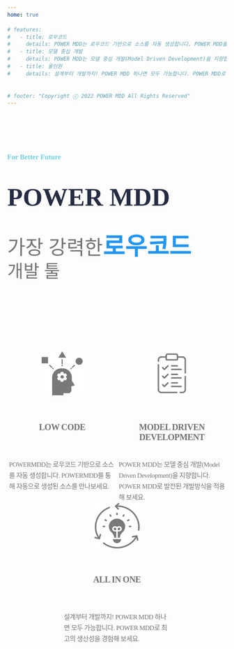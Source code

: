 ```yaml
---
home: true

# features:
#   - title: 로우코드
#     details: POWER MDD는 로우코드 기반으로 소스를 자동 생성합니다. POWER MDD를 통해 자동으로 생성된 소스를 만나보세요.
#   - title: 모델 중심 개발
#     details: POWER MDD는 모델 중심 개발(Model Driven Development)을 지향합니다. POWER MDD로 발전된 개발방식을 적용해 보세요.
#   - title: 올인원
#     details: 설계부터 개발까지! POWER MDD 하나면 모두 가능합니다. POWER MDD로 최고의 생산성을 경험해 보세요.
  

# footer: "Copyright ⓒ 2022 POWER MDD All Rights Reserved"
---
```


<div style='height:900px;'>
	<div style='height:515px;position:relative;display:flex;'>
		<div class="main-content">
			<span class="h5-header-tag">
				For Better Future
			</span>
			<span class="power-mdd-header">
				POWER MDD
			</span>
			<span class="h4-sub-headline-sec-">
				가장 강력한
				<span class="text-style-1"></span>
				<span class="text-style-2">로우코드</span>
				<span class="text-style-3"></span>
				<span class="text-style-4">개발 툴</span>
			</span>
		</div>
		<div class="main-image-content">
			<img src="../docs/.vuepress/public/main1.png" class="main-image-1"/>
		</div>
	</div>
	<div class="sub-container">
		<div>
			<img src="../docs/.vuepress/public/main2.png" class="main-image-2">
			<span class="sub-main-title">
				LOW CODE
			</span>
			<span class="sub-text-1">
				POWERMDD는 로우코드 기반으로 소스를 자동 생성합니다. POWERMDD를 통해 자동으로 생성된 소스를 만나보세요.
			</span>
		</div>
		<div>
			<img src="../docs/.vuepress/public/main3.png" class="main-image-2">
			<span class="sub-main-title">
				MODEL DRIVEN DEVELOPMENT
			</span>
			<span class="sub-text-1">
				POWER MDD는 모델 중심 개발(Model Driven Development)을 지향합니다. POWER MDD로 발전된 개발방식을 적용해 보세요.
			</span>
		</div>
		<div>
			<img src="../docs/.vuepress/public/main4.png" class="main-image-2">
			<span class="sub-main-title">
				ALL IN ONE
			</span>
			<span class="sub-text-1">
				설계부터 개발까지! POWER MDD 하나면 모두 가능합니다. POWER MDD로 최고의 생산성을 경험해 보세요.
			</span>
		</div>
	</div>
</div>

<!-- Made By : 

![wizware](.vuepress/public/wizware.png)

---

Partner Company : 

[![NextITS](.vuepress/public/o_logo_b.svg)](https://hnextits.com/) -->

<style>
    .dark .home img {
        filter: grayscale(1) invert(1);
    }
	.home .hero{
		display : none;
	}
	.power-mdd-header {
		width: 654px;
		max-width: 100%;
		/*height: 160px;*/
		flex-grow: 0;
		font-family: Montserrat;
		font-size: 58px;
		font-weight: bold;
		font-stretch: normal;
		font-style: normal;
		line-height: 1.38;
		letter-spacing: 0.2px;
		text-align: left;
		color: #252b42;
	}
	.main-content {
		width: 686px;
		max-width: 100%;
		height: 466px;
		flex-grow: 0;
		display: flex;
		flex-direction: column;
		justify-content: flex-start;
		align-items: flex-start;
		gap: 40px;
		padding: 90px 0 0 0;
	}
	.main-image-content {
		width: 568px;
		height: 700px;
		margin: 0 0 0 724.4px;
		background-color: #f6f7fb;
	}
	.h5-header-tag {
		width: 147px;
		height: 24px;
		flex-grow: 0;
		font-family: Montserrat;
		font-size: 16px;
		font-weight: bold;
		font-stretch: normal;
		font-style: normal;
		line-height: 1.5;
		letter-spacing: 0.1px;
		text-align: left;
		color: #6fcfe7;
	}
	.main-image-1 {
		width: 410px;
		height: 250px;
		position: absolute;
		right: 0;
		top: 150px;
	}
	.h4-sub-headline-sec- {
		width: 480px;
		height: 96px;
		max-width: 100%;
		flex-wrap: wrap;
		display: flex;
		flex-grow: 0;
		font-family: Montserrat;
		font-size: 45px;
		font-weight: 500;
		font-stretch: normal;
		font-style: normal;
		line-height: 1.2;
		letter-spacing: 0.2px;
		text-align: left;
		color: #737373;
		align-items: baseline;
	}
	.h4-sub-headline-sec- .text-style-1 {
		font-size: 50px;
	}
	.h4-sub-headline-sec- .text-style-2 {
		font-size: 55px;
		font-weight: bold;
		color: #2196f3;
	}
	.h4-sub-headline-sec- .text-style-3 {
		font-size: 55px;
		font-weight: 800;
		color: #2196f3;
	}
	.h4-sub-headline-sec- .text-style-4 {
		font-size: 40px;
	}
	.sub-container {
		width: 100%;
		height: 314px;
		display: flex;
		justify-content: space-around;
		flex-wrap: wrap;
		margin-top : 30px;
	}
	img.main-image-2 {
		height: 104px;
		object-fit: contain;
	}
	.sub-text-1 {
		width: 244px;
		height: 75px;
		margin: 37px 143px 25px 0;
		font-family: Montserrat;
		font-size: 15px;
		font-weight: 300;
		font-stretch: normal;
		font-style: normal;
		line-height: 1.67;
		letter-spacing: -0.45px;
		text-align: left;
		color: #737373;
	}
	.sub-container>div {
		width: 244px;
		display: flex;
		flex-direction: column;
	}
	.sub-main-title {
		height: 48px;
		margin: 60px 0 0px 0;
		font-family: Montserrat;
		font-size: 20px;
		font-weight: 600;
		font-stretch: normal;
		font-style: normal;
		line-height: normal;
		letter-spacing: -0.6px;
		text-align: center;
		color: #737373;
	}

	@media (max-width: 960px) {
		.main-image-content {
			display:none;
		}
	}
</style>